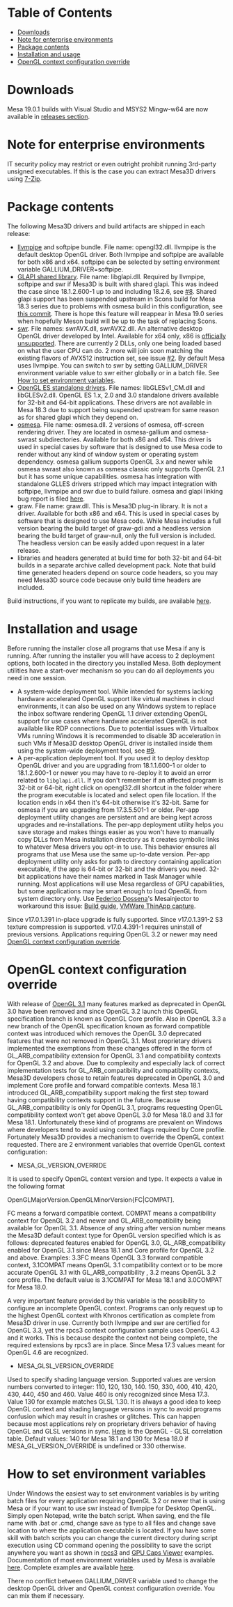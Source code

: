﻿# Table of Contents

- [Downloads](#downloads)
- [Note for enterprise environments](#note-for-enterprise-environments)
- [Package contents](#package-contents)
- [Installation and usage](#installation-and-usage)
- [OpenGL context configuration override](#opengl-context-configuration-override)
  
# Downloads
Mesa 19.0.1 builds with Visual Studio and MSYS2 Mingw-w64 are now available in [releases section](https://github.com/pal1000/mesa-dist-win/releases).

# Note for enterprise environments
IT security policy may restrict or even outright prohibit running 3rd-party unsigned executables. If this is the case you can extract Mesa3D drivers using [7-Zip](https://www.7-zip.org/).

# Package contents
The following Mesa3D drivers and build artifacts are shipped in each release:
- [llvmpipe](https://www.mesa3d.org/llvmpipe.html) and softpipe bundle. File name: opengl32.dll. llvmpipe is the default desktop OpenGL driver. Both llvmpipe and softpipe are available for both x86 and x64. softpipe can be selected by setting environment variable GALLIUM_DRIVER=softpipe.
- [GLAPI shared library](https://www.mesa3d.org/egl.html). File name: libglapi.dll. Required by llvmpipe, softpipe and swr if Mesa3D is built with shared glapi. This was indeed the case since 18.1.2.600-1 up to and including 18.2.6, see [#8](https://github.com/pal1000/mesa-dist-win/issues/8). Shared glapi support has been suspended upstream in Scons build for Mesa 18.3 series due to problems with osmesa build in this configuration, see [this commit](https://gitlab.freedesktop.org/mesa/mesa/commit/45bacc4b63d83447c144d14cb075eaf7a458c429). There is hope this feature will reappear in Mesa 19.0 series when hopefully Meson build will be up to the task of replacing Scons.
- [swr](http://openswr.org/). File names: swrAVX.dll, swrAVX2.dll. An alternative desktop OpenGL driver developed by Intel.  Available for x64 only, x86 is [officially unsupported](https://bugs.freedesktop.org/show_bug.cgi?id=102564#c5). There are currently 2 DLLs, only one being loaded based on what the user CPU can do. 2 more will join soon matching the existing flavors of AVX512 instruction set, see issue [#2](https://github.com/pal1000/mesa-dist-win/issues/2). By default Mesa uses llvmpipe. You can switch to swr by setting GALLIUM_DRIVER environment variable value to swr either globally or in a batch file. See [How to set environment variables](#how-to-set-environment-variables).
- [OpenGL ES standalone drivers](https://www.mesa3d.org/opengles.html). File names: libGLESv1_CM.dll and libGLESv2.dll. OpenGL ES 1.x, 2.0 and 3.0 standalone drivers available for 32-bit and 64-bit applications. These drivers are not available in Mesa 18.3 due to support being suspended upstream for same reason as for shared glapi which they depend on.
- [osmesa](https://www.mesa3d.org/osmesa.html). File name: osmesa.dll. 2 versions of osmesa, off-screen rendering driver. They are located in osmesa-gallium and osmesa-swrast subdirectories. Available for both x86 and x64. This driver is used in special cases by software that is designed to use Mesa code to render without any kind of window system or operating system dependency. osmesa gallium supports OpenGL 3.x and newer while osmesa swrast also known as osmesa classic only supports OpenGL 2.1 but it has some unique capabilities. osmesa has integration with standalone GLLES drivers stripped which may impact integration with softpipe, llvmpipe and swr due to build failure. osmesa and glapi linking bug report is filed [here](https://bugs.freedesktop.org/show_bug.cgi?id=106843).
- graw. File name: graw.dll. This is Mesa3D plug-in library. It is not a driver. Available for both x86 and x64. This is used in special cases by software that is designed to use Mesa code. While Mesa includes a full version bearing the build target of graw-gdi and a headless version bearing the build target of graw-null, only the full version is included. The headless version can be easily added upon request in a later release.
- libraries and headers generated at build time for both 32-bit and 64-bit builds in a separate archive called development pack. Note that build time generated headers depend on source code headers, so you may need Mesa3D source code because only build time headers are included.

Build instructions, if you want to replicate my builds, are available [here](https://github.com/pal1000/mesa-dist-win/tree/master/buildscript).

# Installation and usage
Before running the installer close all programs that use Mesa if any is running. After running the installer you will have access to 2 deployment options, both located in the directory you installed Mesa. Both deployment utilities have a start-over mechanism so you can do all deployments you need in one session.
- A system-wide deployment tool. While intended for systems lacking hardware accelerated OpenGL support like virtual machines in cloud environments, it can also be used on any Windows system to replace the inbox software rendering OpenGL 1.1 driver extending OpenGL support for use cases where hardware accelerated OpenGL is not available like RDP connections. Due to potential issues with Virtualbox VMs running Windows it is recommended to disable 3D acceleration in such VMs if Mesa3D desktop OpenGL driver is installed inside them using the system-wide deployment tool, see [#9](https://github.com/pal1000/mesa-dist-win/issues/9).
- A per-application deployment tool. If you used it to deploy desktop OpenGL driver and you are upgrading from 18.1.1.600-1 or older to 18.1.2.600-1 or newer you may have to re-deploy it to avoid an error related to `libglapi.dll`. If you don't remember if an affected program is 32-bit or 64-bit, right click on opengl32.dll shortcut in the folder where the program executable is located and select open file location. If the location ends in x64 then it's 64-bit otherwise it's 32-bit. Same for osmesa if you are upgrading from 17.3.5.501-1 or older. Per-app deployment utility changes are persistent and are being kept across upgrades and re-installations. The per-app deployment utility helps you save storage and makes things easier as you won't have to manually copy DLLs from Mesa installation directory as it creates symbolic links to whatever Mesa drivers you opt-in to use. This behavior ensures all programs that use Mesa use the same up-to-date version. Per-app deployment utility only asks for path to directory containing application executable, if the app is 64-bit or 32-bit and the drivers you need. 32-bit applications have their names marked in Task Manager while running. Most applications will use Mesa regardless of GPU capabilities, but some applications may be smart enough to load OpenGL from system directory only. Use [Federico Dossena](https://github.com/adolfintel)'s Mesainjector to workaround this issue: [Build guide](http://fdossena.com/?p=mesa/injector_build.frag), [VMWare ThinApp capture](http://fdossena.com/mesa/MesaInjector_Capture.7z).

Since v17.0.1.391 in-place upgrade is fully supported. Since v17.0.1.391-2 S3 texture compression is supported. v17.0.4.391-1 requires uninstall of previous versions. Applications requiring OpenGL 3.2 or newer may need [OpenGL context configuration override](#opengl-context-configuration-override).

# OpenGL context configuration override
With release of [OpenGL 3.1](https://en.wikipedia.org/wiki/OpenGL#OpenGL_3.1) many features marked as deprecated in OpenGL 3.0 have been removed and since OpenGL 3.2 launch this OpenGL specification branch is known as OpenGL Core profile. Also in OpenGL 3.3 a new branch of the OpenGL specification known as forward compatible context was introduced which removes the OpenGL 3.0 deprecated features that were not removed in OpenGL 3.1. Most proprietary drivers implemented the exemptions from these changes offered in the form of GL_ARB_compatibility extension for OpenGL 3.1 and compatibility contexts for OpenGL 3.2 and above. Due to complexity and especially lack of correct implementation tests for GL_ARB_compatibility and compatibility contexts, Mesa3D developers chose to retain features deprecated in OpenGL 3.0 and implement Core profile and forward compatible contexts. Mesa 18.1 introduced GL_ARB_compatibility support making the first step toward having compatibility contexts support in the future. Because GL_ARB_compatibility is only for OpenGL 3.1, programs requesting OpenGL compatibility context won't get above OpenGL 3.0 for Mesa 18.0 and 3.1 for Mesa 18.1. Unfortunately these kind of programs are prevalent on Windows where developers tend to avoid using context flags required by Core profile. Fortunately Mesa3D provides a mechanism to override the OpenGL context requested. There are 2 environment variables that override OpenGL context configuration:
- MESA_GL_VERSION_OVERRIDE

It is used to specify OpenGL context version and type.
It expects a value in the following format

OpenGLMajorVersion.OpenGLMinorVersion{FC|COMPAT].

FC means a forward compatible context. COMPAT means a compatibility context for OpenGL 3.2 and newer and GL_ARB_compatibility being available for OpenGL 3.1. Absence of any string after version number means the Mesa3D default context type for OpenGL version specified which is as follows: deprecated features enabled for OpenGL 3.0, GL_ARB_compatibility enabled for OpenGL 3.1 since Mesa 18.1 and Core profile for OpenGL 3.2 and above. Examples: 3.3FC means OpenGL 3.3 forward compatible context, 3.1COMPAT means OpenGL 3.1 compatibility context or to be more accurate OpenGL 3.1 with GL_ARB_compatibility , 3.2 means OpenGL 3.2 core profile. The default value is 3.1COMPAT for Mesa 18.1 and 3.0COMPAT for Mesa 18.0.

A very important feature provided by this variable is the possibility to configure an incomplete OpenGL context. Programs can only request up to the highest OpenGL context with Khronos certification as complete from Mesa3D driver in use. Currently both llvmpipe and swr are certified for OpenGL 3.3, yet the rpcs3 context configuration sample uses OpenGL 4.3 and it works. This is because despite the context not being complete, the required extensions by rpcs3 are in place. Since Mesa 17.3 values meant for OpenGL 4.6 are recognized.

- MESA_GLSL_VERSION_OVERRIDE

Used to specify shading language version.
Supported values are version numbers converted to integer: 110, 120, 130, 140. 150, 330, 400, 410, 420, 430, 440, 450 and 460. Value 460 is only recognized since Mesa 17.3. Value 130 for example matches GLSL 1.30. It is always a good idea to keep OpenGL context and shading language versions in sync to avoid programs confusion which may result in crashes or glitches. This can happen because most applications rely on proprietary drivers behavior of having OpenGL and GLSL versions in sync. [Here](https://en.wikipedia.org/wiki/OpenGL_Shading_Language#Versions) is the OpenGL - GLSL correlation table.
Default values: 140 for Mesa 18.1 and 130 for Mesa 18.0 if MESA_GL_VERSION_OVERRIDE is undefined or 330 otherwise.

# How to set environment variables
Under Windows the easiest way to set environment variables is by writing batch files for every application requiring OpenGL 3.2 or newer that is using Mesa or if your want to use swr instead of llvmpipe for Desktop OpenGL.
Simply open Notepad, write the batch script. When saving, end the file name with .bat or .cmd, change save as type to all files and change save location to where the application executable is located. If you have some skill with batch scripts you can change the current directory during script execution using CD command opening the possibility to save the script anywhere you want as shown in [rpcs3](https://github.com/pal1000/mesa-dist-win/blob/master/examples/rpcs3.cmd) and [GPU Caps Viewer](https://github.com/pal1000/mesa-dist-win/blob/master/examples/GPUCapsViewer.cmd) examples.
Documentation of most environment variables used by Mesa is available [here](https://mesa3d.org/envvars.html).
Complete examples are available [here](https://github.com/pal1000/mesa-dist-win/tree/master/examples).

There no conflict between GALLIUM_DRIVER variable used to change the desktop OpenGL driver and OpenGL context configuration override. You can mix them if necessary.
